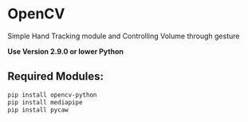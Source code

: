 # OpenCV
Simple Hand Tracking module and Controlling Volume through gesture

**Use Version 2.9.0 or lower Python**

## Required Modules:

```bash
pip install opencv-python
pip install mediapipe
pip install pycaw
```
